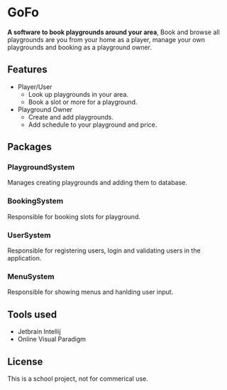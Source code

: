# GoFo
**A software to book playgrounds around your area**, Book and browse all playgrounds are you from your home as a player, manage your own playgrounds and booking as a playground owner.

## Features 
- Player/User
  - Look up playgrounds in your area.
  - Book a slot or more for a playground.
- Playground Owner
	- Create and add playgrounds.
	- Add schedule to your playground and price.

## Packages
###  PlaygroundSystem
Manages creating playgrounds and adding them to database.

### BookingSystem
Responsible for booking slots for playground.

### UserSystem
Responsible for registering users, login and validating users in the application. 

### MenuSystem
Responsible for showing menus and hanlding user input.

## Tools used
- Jetbrain Intellij 
- Online Visual Paradigm

## License 
This is a school project, not for commerical use.
